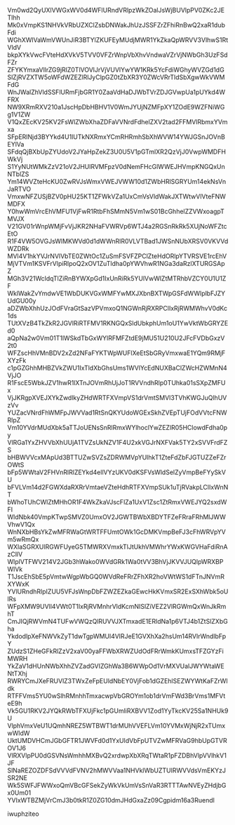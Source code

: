 Vm0wd2QyUXlVWGxWV0d4WFlURndVRlpzWkZOalJsWjBUVlpPV0ZKc2JETlhh
Mk0xVmpKS1NHVkVRbUZXClZsbDNWakJhUzJSSFZrZFhiRnBwQ2xaR1dubFdi
WGhXWlVaWmVWUnJiR3BTYlZKUFEyMUdjMWR1YkZkaQpWRVV3VlhwS1RtVldV
bkpXYkVwcFVteHdXVkV5TVV0VFZrWnpVbXhvVndwaVZrVjNWbGh3UzFSdFZr
ZFYKYmxaVllrZG9jRlZ0TlVOVlJrVjVUVlYwYW1KRk5YcFdiWGhyWVZGd1dG
SlZjRVZXTW5oWFdWZEZlRlJyClpGZ0tZbXR3Y0ZWcVRrTldSbXgwWkVWMFdG
WnJWalZhVldSSFlURmFjbGR1Y0ZaaVdHaDJWbTVrZDJGVwpUa1pUYkd4WFRX
NW9XRmRXV210a1JscHpDbHBHV1V0WmJYUjNZMFpXY1ZOdE9WZFNiWGg1V1ZW
V1QxZEcKV25KV2FsWlZWbXhaZDFaVVNrdFdhelZXV2tad2FFMVlRbmxYVmxa
SFpERlNjd3BYYkd4U1lUTkNXRmxYCmRHRmhSbXhWVW14YWJGSnJOVnBEYlVa
SFdqQjBXbUpZYUdoV2JYaHpZekZ3U0U5V1pGTmlXR2QzVjJ0VwpWMDFHWkVj
S1YyNUtWMkZzV21oV2JHUlRVMFpzV0dNemFHcGlWWEJHVmpKNGQxUnNTblZS
Ym14WVZteHcKU0ZwRVJsWmxVWEJVWW10d1ZWbHRlSGRYUm14ekNsVnJaRTVO
VmxwNFZUSjBZV0pHU25KT1ZFWkVZa1UxCmVsVldWakJXTWtwVlVteFNWMDFX
Y0hwWmVrcEhVMFU1VjFwR1RtbFhSMmN5Vm1wS01BcGhhelZZVWxoagpTMVJX
V21GV01rWnpWMjFvVjJKR2NHaFVWRVp6WTJ4a2RGSnRkRk5XUjNoWFZtcEtO
R1F4VW5OVGJsWlMKWVd0d1dWWnRlR0VLVTBad1JWSnNUbXRSV0VKVVdWZDRk
MVl4V1hkYVJrNVlVbTE0ZWtOc1ZuSmFSVFZPClZteHdORlpYTVRSVE1rcEhV
MjVTVm1KSVFrVlpiRlpoQ2xOV1ZuTldha0pYWVhwR1NGa3daRzlXTURGSApZ
MGh3V21WcldqTlZiRnBYWXpGd1IxUnRiRk5YUlVwWlZtMTRhbVZCY0U1U1ZF
WklWakZvYmdwVE1WbDUKVGxWMFYwMXJXbnBXTWpGSFdWWlplbFJZYUdGU00y
aDZWbXhhUzJOdFVraGtSazVPVmxoQ1NGWnRjRXRPClIxRjRWMWhvV0dKc1ds
TUtXVzB4TkZkR2JGVlRiRTFMV1RKNGQxSldUbkphUm1oU1YwVktWbGRYZEd0
aQpNa2w0Vm01T1lWSkdTbGxWYlRFMFZtdE9jMU51U210U2JFcFVDbGxzV2t0
WFZscHhVMnBDV2xZd2NFaFYKTWpWUFlXeEtSbGRyVmxwaE1YQm9RMjFXYzFk
c1pGZGhhMHBZVkZWU1IxTldXbGhsUms1WVlYcEdNUXBaClZWcHZWMnN4VjJO
R1FscE5WbkJZV1hwR1lXTnJOVmRhUjJoT1RVVndhRlp0TUhka01sSXpZMFUx
VjJKRgpXVEJXYkZwdlkyZHdWRTFXVmpVS1drVmtSMVl3TVhKWGJuQlhUVzVv
YUZacVNrdFhWMFpJWVVad1RtSnQKYUdoWGExSkhZVEpTUjFOdVVtcFNWRlpZ
Vm10YVdrMUdXbk5aTTJoUENsSnRlRmxWYlhoclYwZEZlR05HClowdFdha0py
VlRGa1YxZHVVbXhUUjA1TVZsUkNZV1F4U2xkVGJrNXFVak5TY2xSVVFrdFZS
bHBWVVcxMApUd3BTTUZwSVZsZDRWMVpYUlhkT1ZteFdZbFJGTUZZeFZrOWtS
bFp5WWtaV2FHVnRlRlZEYkd4ellVYzUKV0dKSFVsWldSelZyVmpBeFYySkVU
bFVLVm14d2FGWXdaRXRrVmtaeVZteHdhRTFXVmpSUk1uTjRVakpLClIxWnNT
bWhoTUhCWlZtMHhOR1F4WkZkaVJscFlZa1UxV1Zsc1ZtRmxVWEJYQ2sxdWFI
WldNbk40VmpKTwpSMVZ0UmxOV2JGWTBWbXBDYTFZeFRraFRhMlJWWVhwV1Qx
WnNXbHBsYkZwMFRWaGtWRTFFUmtOWk1GcDMKVmpBeFJ3cFhWRVpYVm5wRmQx
WXlaSGRXUlRGWFUyeG5TMWRXVmxkTlJtUkhVMWhrYWxKWGVHaFdiRnAzCllV
WlplVTFWV214V2JGb3hWako0WVdGRk1Wa0tVV3BhVjJKVVJUQlpWRXBPWlVk
T1JscEhSbE5pVmtwWgpWbGQ0WVdReFRrZFhXR2hoVWtWS1dFTnJNVmRXYWxK
YVlURndhRlpIZUU5VFJsWnpDbFZWZEZkaGEwcHkKVmxSR2ExSXhWbk5oUlRs
WFpXMW9UVll4VWt0T1IxRjRVMnhrVldKcmNISlZiVEZ2VlRGWmQxWnJkRmhT
CmJIQjRWVmN4TUFwVWQzQlRUVVJXTmxadE1ERldNa1p6VTJ4b1ZtSlZXbGha
YkdodlpXeFNWVkZyT1dwTgpWMUl4VlRJeE1GVXhXa2hsUm14RVlrWndlbFpY
ZUdzS1ZHeGFkRlZzV2xaV00yaFFWbXRWZUdOdFRrWmkKUmxsTFZGYzFiMWRH
YkZaV1dHUnNWbXhhZVZadGVIZGhWa3B6WWpOd1VrMXVUalJWYWtaWENtTXhj
RWRYCmJXeFRUVlZ3TWxZeFpEUldNbEY0VjFob1dGZEhlSEZWYWtKaFZrWldk
RTFFVms5YU0wSlhRMnhhTmxacwpVbGROYm1ob1drVmFWd3BrVms1MFVteE9h
Vk5GU1RKV2JYQkRWbTFXUjFkc1pGUmliRXBVV1Zod1YyTkcKV25Sa1NHUk9U
VlphVmxVeU1UQmhNREZ5WTBWT1drMUhVVEFLVm10YVMxWjNjR2xTUmxwWldW
UktUMDVHCmJGbGFTR1JWVFd0d1YxUldVbFpUTVZwMFRVaG9hbUpGTVROV1J6
VlRXVlpPU0dGSVNsWmhhMXBvQ2xrdwpXbXRqTWtaR1pFZDBhVlpVVlhkV1JF
SlNaREZOZDFSdVVVdFVNV2hMWVVaa1NHVklWbUZTUlRWVVdsVmEKYzJSR2NE
Wk5SWFJFWWxoQmVBcGFSekZyWkVkUmVsSnVaR3RTTTAwNVEyZHdjbGx0Um01
YVIxWTBZMjVrCmJ3b0tkR1Z0ZG10dmJHdGxaZz09Cgpidm16a3Ruendl

iwuphziteo